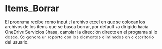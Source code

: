 # Items_Borrar
El programa recibe como input el archivo excel en que se colocan los archivos de los items que se busca borrar, por default va dirigido hacia OneDrive Servicios Shasa, cambiar la dirección directo en el programa si lo desea. Se genera un reporte con los elementos eliminados en e escritorio del usuario.